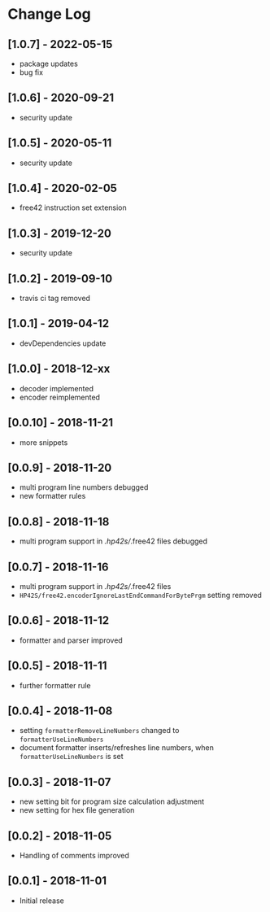 # Change Log

## [1.0.7] - 2022-05-15

- package updates
- bug fix

## [1.0.6] - 2020-09-21

- security update

## [1.0.5] - 2020-05-11

- security update

## [1.0.4] - 2020-02-05

- free42 instruction set extension

## [1.0.3] - 2019-12-20

- security update

## [1.0.2] - 2019-09-10

- travis ci tag removed

## [1.0.1] - 2019-04-12

- devDependencies update

## [1.0.0] - 2018-12-xx

- decoder implemented
- encoder reimplemented

## [0.0.10] - 2018-11-21

- more snippets

## [0.0.9] - 2018-11-20

- multi program line numbers debugged
- new formatter rules

## [0.0.8] - 2018-11-18

- multi program support in *.hp42s/*.free42 files debugged

## [0.0.7] - 2018-11-16

- multi program support in *.hp42s/*.free42 files
- `HP42S/free42.encoderIgnoreLastEndCommandForBytePrgm` setting removed

## [0.0.6] - 2018-11-12

- formatter and parser improved

## [0.0.5] - 2018-11-11

- further formatter rule

## [0.0.4] - 2018-11-08

- setting `formatterRemoveLineNumbers` changed to `formatterUseLineNumbers`
- document formatter inserts/refreshes line numbers, when `formatterUseLineNumbers` is set
  
## [0.0.3] - 2018-11-07

- new setting bit for program size calculation adjustment
- new setting for hex file generation

## [0.0.2] - 2018-11-05

- Handling of comments improved

## [0.0.1] - 2018-11-01

- Initial release